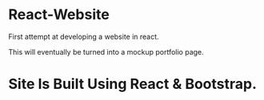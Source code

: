# React-Website
First attempt at developing a website in react.

This will eventually be turned into a mockup portfolio page.

# Site Is Built Using React & Bootstrap.
